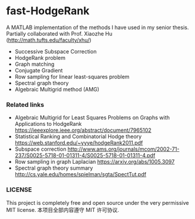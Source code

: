 # fast-HodgeRank
A MATLAB implementation of the methods I have used in my senior thesis. Partially collaborated with Prof. Xiaozhe Hu (http://math.tufts.edu/faculty/xhu/)

* Successive Subspace Correction
* HodgeRank problem
* Graph matching
* Conjugate Gradient 
* Row sampling for linear least-squares problem
* Spectral graph theory
* Algebraic Multigrid method (AMG)

### Related links
* Algebraic Multigrid for Least Squares Problems on Graphs with Applications to HodgeRank https://ieeexplore.ieee.org/abstract/document/7965102
* Statistical Ranking and Combinatorial
Hodge theory https://web.stanford.edu/~yyye/hodgeRank2011.pdf
* Subspace correction http://www.ams.org/journals/mcom/2002-71-237/S0025-5718-01-01311-4/S0025-5718-01-01311-4.pdf
* Row sampling in graph Laplacian https://arxiv.org/abs/1005.3097
* Spectral graph theory summary http://cs.yale.edu/homes/spielman/sgta/SpectTut.pdf

### LICENSE
This project is completely free and open source under the very permissive MIT license.
本项目全部内容遵守 MIT 许可协议.
